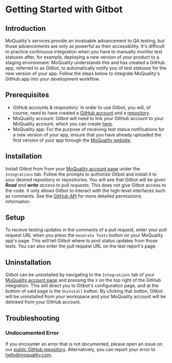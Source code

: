 # Getting Started with Gitbot

## Introduction

MoQuality's services provide an invaluable advancement to QA testing, but those advancements are only as powerful as their accessibility. It's difficult to practice continuous integration when you have to manually monitor test statuses after, for example, deploying a new version of your product to a staging environment. MoQuality understands this and has created a GitHub app, referred to as Gitbot, to automatically notify you of test statuses for the new version of your app. Follow the steps below to integrate MoQuality's GitHub app into your development workflow.

## Prerequisites

* GitHub accounts & respository: In order to use Gitbot, you will, of course, need to have created a [GitHub account](https://github.com/join) and a [repository](https://github.com/new).
* MoQuality account: Gitbot will need to link your GitHub account to your MoQuality account, which you can create [here](https://app.moquality.com/signup).
* MoQuality app: For the purpose of receiving test status notifications for a new version of your app, ensure that you have already uploaded the first version of your app through the [MoQuality website](https://app.moquality.com/).

## Installation

Install Gitbot from from your [MoQuality account page](https://app.moquality.com/account) under the `Integrations` tab. Follow the prompts to authorize Gitbot and install it to your desired repository or repositories. You will see that Gitbot will be given ***Read*** *and **write** access to pull requests*. This does not give Gitbot access to the code. It only allows Gitbot to interact with the high-level interfaces such as comments. See the [GitHub API](https://developer.github.com/v3/apps/permissions/#permission-on-pull-requests) for more detailed permissions information.

## Setup

To recieve testing updates in the comments of a pull request, enter your pull request URL when you press the `Generate Tests` button on your MoQuality app's page. This will tell Gitbot where to post status updates from those tests. You can also enter the pull request URL on the test report's page.

## Uninstallation

Gitbot can be uninstalled by navigating to the `Integrations` tab of your [MoQuality account page](https://app.moquality.com/account) and pressing the `X` on the top right of the GitHub integration. This will direct you to Gitbot's configuration page, and at the bottom of said page is the `Uninstall` button. By clicking that button, Gitbot will be uninstalled from your workspace and your MoQuality account will be delinked from your GitHub account.

## Troubleshooting

### Undocumented Error

If you encounter an error that is not documented, please open an issue on our [public GitHub repository](https://github.com/moquality/devcenter/issues). Alternatively, you can report your error to <hello@moquality.com>.